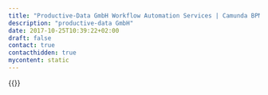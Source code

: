 ```yaml
---
title: "Productive-Data GmbH Workflow Automation Services | Camunda BPM"
description: "productive-data GmbH"
date: 2017-10-25T10:39:22+02:00
draft: false
contact: true
contacthidden: true
mycontent: static
---
```

{{<partner-single
company="productive-data GmbH"
type="si"
website="http://www.productive-data.com"
countrycode="DE"
city="Hamburg"
description="productive-data, mit Sitz in Hamburg, ist seit 2008 als Beratungsunternehmen tätig. Wir konzentrieren uns vor allem auf Business Intelligence sowie auf die Einführung, Entwicklung und den Betrieb von großen Data-Warehouse-Lösungen. Wir unterstützen Kunden bei der Verbesserung ihrer Geschäftsprozesse und bei der Analyse und Prognose umfangreicher systemübergreifender Geschäftsdaten. Unser Ziel ist es, die Margen unserer Kunden zu erhöhen, Kosten zu senken und Risiken kontrollierbar zu machen. Dafür setzen wir verschiedene Instrumente, Werkzeuge und Technologien ein. Die Anbieter dieser Tools sind meist langjährige Begleiter und zuverlässige Geschäftspartner. Unser Kundenstamm besteht hauptsächlich aus den Bereichen Handel, Banken, Versicherungen, Telekommunikation und soziale Medien.Wir führen unsere Geschäfte in Deutschland, Österreich und der Schweiz."
siregion="emea"
level="basic"
logo="//images.ctfassets.net/vpidbgnakfvf/3mHGgsfp1m0CYEeSGqMWO4/3e375a3f12301bd567eb56c8b6ea1ac0/productive_data_gmbh_logo.png">}}